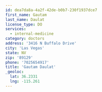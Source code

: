 ```yaml
---
id: dea7da8a-4a2f-42de-b0b7-230f1937dce7
first_name: Gautam
last_name: Daulat
license_type: DO
services:
  - internal-medicine
category: doctors
address: '3416 N Buffalo Drive'
city: 'Las Vegas'
state: NV
zip: '89129'
phone: '7025654917'
title: 'Gautam Daulat'
_geoloc:
  lat: 36.2331
  lng: -115.261
---
```

